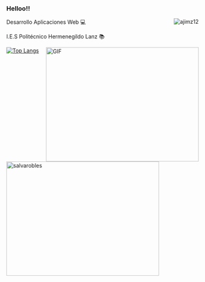 ### Helloo!!

Desarrollo Aplicaciones Web 💻    <img align="right" src="https://komarev.com/ghpvc/?username=Salvarobles&label=Profile%20views&color=0e75b6&style=flat" alt="ajimz12"/>

I.E.S Politécnico Hermenegildo Lanz 📚  

<img align="right" alt="GIF" src="https://github.com/abhisheknaiidu/abhisheknaiidu/blob/master/code.gif?raw=true" width="400" height="300" />


[![Top Langs](https://github-readme-stats.vercel.app/api/top-langs/?username=Salvarobles)](https://github.com/Salvarobles/github-readme-stats)


<p align="left"> <img src="https://github-readme-stats.vercel.app/api?username=Salvarobles&show_icons=true&theme=jolly" alt="salvarobles" width="400" height="300" />
